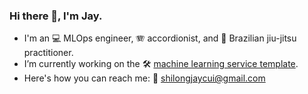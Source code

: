 ### Hi there 👋, I'm Jay.

- I'm an 💻 MLOps engineer, 🪗 accordionist, and 🥋 Brazilian jiu-jitsu practitioner.
- I’m currently working on the 🛠️ [machine learning service template](https://github.com/shilongjaycui/sklearn-infrastructure).
- Here's how you can reach me: 📧 shilongjaycui@gmail.com
